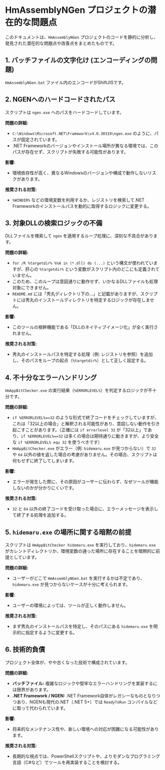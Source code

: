 # HmAssemblyNGen プロジェクトの潜在的な問題点

このドキュメントは、`HmAssemblyNGen` プロジェクトのコードを静的に分析し、発見された潜在的な問題点や改善点をまとめたものです。

## 1. バッチファイルの文字化け (エンコーディングの問題)

`HmAssemblyNGen.bat` ファイル内のエンコードがShiftJISです。

## 2. NGENへのハードコードされたパス

スクリプトは `ngen.exe` へのパスをハードコードしています。

**問題の詳細:**
- `C:\Windows\Microsoft.NET\Framework\v4.0.30319\ngen.exe` のように、パスが固定されています。
- .NET Frameworkのバージョンやインストール場所が異なる環境では、このパスが存在せず、スクリプトが失敗する可能性があります。

**影響:**
- 環境依存性が高く、異なるWindowsのバージョンや構成で動作しないリスクがあります。

**推奨される対策:**
- `%WINDIR%` などの環境変数を利用するか、レジストリを検索して.NET Frameworkのインストールパスを動的に取得するロジックに変更する。

## 3. 対象DLLの検索ロジックの不備

DLLファイルを検索して `ngen` を適用するループ処理に、深刻な不具合があります。

**問題の詳細:**
- `for /R %targetdir% %%A in (*.dll) do (...)` という構文が使われていますが、肝心の `%targetdir%` という変数がスクリプト内のどこにも定義されていません。
- このため、このループは意図通りに動作せず、いかなるDLLファイルも処理対象にできません。
- `README.md` には「秀丸ディレクトリ下の...」と記載がありますが、スクリプトには秀丸のインストールディレクトリを特定するロジックが存在しません。

**影響:**
- このツールの根幹機能である「DLLのネイティブイメージ化」が全く実行されません。

**推奨される対策:**
- 秀丸のインストールパスを特定する処理（例: レジストリを参照）を追加し、そのパスをループの起点（`%targetdir%`）として正しく設定する。

## 4. 不十分なエラーハンドリング

`HmAppBitChecker.exe` の実行結果（`%ERRORLEVEL%`）を判定するロジックが不十分です。

**問題の詳細:**
- `if %ERRORLEVEL%==32` のような形式で終了コードをチェックしていますが、これは「32以上の場合」と解釈される可能性があり、意図しない動作を引き起こすことがあります。（正確には `if errorlevel 32` が「32以上」であり、`if %ERRORLEVEL%==32` は多くの場合は期待通りに動きますが、より安全な `if %ERRORLEVEL% equ 32` を使うべきです）
- `HmAppBitChecker.exe` がエラー（例: `hidemaru.exe` が見つからない）で `32` や `64` 以外の値を返した場合の考慮がありません。その場合、スクリプトは何もせずに終了してしまいます。

**影響:**
- エラーが発生した際に、その原因がユーザーに伝わらず、なぜツールが機能しないのかが分かりにくいです。

**推奨される対策:**
- `32` と `64` 以外の終了コードを受け取った場合に、エラーメッセージを表示して終了する処理を追加する。

## 5. `hidemaru.exe` の場所に関する暗黙の前提

スクリプトは `HmAppBitChecker hidemaru.exe` を実行しており、`hidemaru.exe` がカレントディレクトリか、環境変数の通った場所に存在することを暗黙的に前提としています。

**問題の詳細:**
- ユーザーがどこで `HmAssemblyNGen.bat` を実行するかは不定であり、`hidemaru.exe` が見つからないケースが十分に考えられます。

**影響:**
- ユーザーの環境によっては、ツールが正しく動作しません。

**推奨される対策:**
- まず秀丸のインストールパスを特定し、そのパスにある `hidemaru.exe` を明示的に指定するように変更する。

## 6. 技術的負債

プロジェクト全体が、やや古くなった技術で構成されています。

**問題の詳細:**
- **バッチファイル:** 複雑なロジックや堅牢なエラーハンドリングを実装するには限界があります。
- **.NET Framework / NGEN:** .NET Framework自体がレガシーなものとなりつつあり、NGENも現代の.NET（.NET 5+）では `ReadyToRun` コンパイルなどに取って代わられています。

**影響:**
- 将来的なメンテナンス性や、新しい環境への対応が困難になる可能性があります。

**推奨される対策:**
- 長期的な視点では、PowerShellスクリプトや、よりモダンなプログラミング言語（C#など）でツールを再実装することを検討する。
